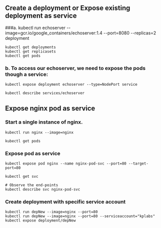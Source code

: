 ## Create a deployment or Expose existing deployment as service

###a. kubectl run echoserver --image=gcr.io/google_containers/echoserver:1.4 --port=8080 --replicas=2 deployment 
```
kubectl get deployments
kubectl get replicasets
kubectl get pods
```

### b. To access our echoserver, we need to expose the pods though a service:
```
kubectl expose deployment echoserver --type=NodePort service

kubectl describe services/echoserver
```

## Expose nginx pod as service

### Start a single instance of nginx.
```
kubectl run nginx --image=nginx

kubectl get pods 
```
### Expose pod as service
```
kubectl expose pod nginx --name nginx-pod-svc --port=80 --target-port=80 

kubectl get svc 

# Observe the end-points
kubectl describe svc nginx-pod-svc
```

### Create deployment with specific service account
```
kubectl run depNew --image=nginx --port=80 
kubectl run depNew --image=nginx --port=80 --serviceaccount="kplabs"
kubectl expose deployment/depNew
```
